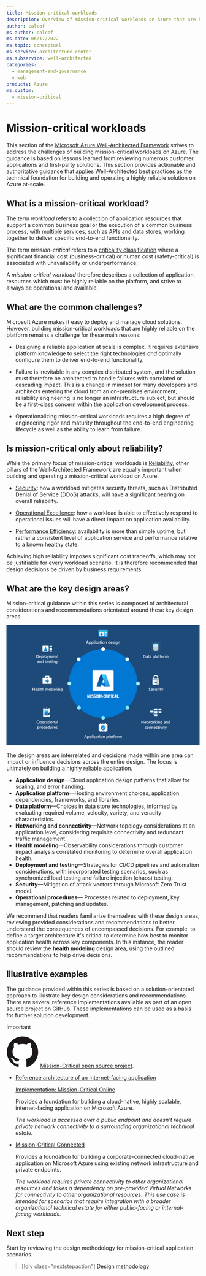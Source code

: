 ```yaml
---
title: Mission-critical workloads
description: Overview of mission-critical workloads on Azure that are highly reliable.
author: calcof
ms.author: calcof
ms.date: 06/17/2022
ms.topic: conceptual
ms.service: architecture-center
ms.subservice: well-architected
categories:
  - management-and-governance
  - web
products: Azure
ms.custom:
  - mission-critical
---
```


# Mission-critical workloads

This section of the [Microsoft Azure Well-Architected Framework](/azure/architecture/framework) strives to address the challenges of building mission-critical workloads on Azure. The guidance is based on lessons learned from reviewing numerous customer applications and first-party solutions. This section provides actionable and authoritative guidance that applies Well-Architected best practices as the technical foundation for building and operating a highly reliable solution on Azure at-scale.

## What is a mission-critical workload?

The term _workload_ refers to a collection of application resources that support a common business goal or the execution of a common business process, with multiple services, such as APIs and data stores, working together to deliver specific end-to-end functionality.

The term _mission-critical_ refers to a [criticality classification](/azure/cloud-adoption-framework/manage/considerations/criticality) where a significant financial cost (business-critical) or human cost (safety-critical) is associated with unavailability or underperformance.

A _mission-critical workload_ therefore describes a collection of application resources which must be highly reliable on the platform, and strive to always be operational and available.

## What are the common challenges?

Microsoft Azure makes it easy to deploy and manage cloud solutions. However, building mission-critical workloads that are highly reliable on the platform remains a challenge for these main reasons:

- Designing a reliable application at scale is complex. It requires extensive platform knowledge to select the right technologies _and_ optimally configure them to deliver end-to-end functionality.

- Failure is inevitable in any complex distributed system, and the solution must therefore be architected to handle failures with correlated or cascading impact. This is a change in mindset for many developers and architects entering the cloud from an on-premises environment; reliability engineering is no longer an infrastructure subject, but should be a first-class concern within the application development process.

- Operationalizing mission-critical workloads requires a high degree of engineering rigor and maturity throughout the end-to-end engineering lifecycle as well as the ability to learn from failure.

## Is mission-critical only about reliability?

While the primary focus of mission-critical workloads is [Reliability](/azure/architecture/framework/#reliability), other pillars of the Well-Architected Framework are equally important when building and operating a mission-critical workload on Azure.  

- [Security](/azure/architecture/framework/security/): how a workload mitigates security threats, such as Distributed Denial of Service (DDoS) attacks, will have a significant bearing on overall reliability.

- [Operational Excellence](/azure/architecture/framework/devops/): how a workload is able to effectively respond to operational issues will have a direct impact on application availability. 

- [Performance Efficiency](/azure/architecture/framework/scalability/): availability is more than simple uptime, but rather a consistent level of application service and performance relative to a known healthy state.

Achieving high reliability imposes significant cost tradeoffs, which may not be justifiable for every workload scenario. It is therefore recommended that design decisions be driven by business requirements.

## What are the key design areas?

Mission-critical guidance within this series is composed of architectural considerations and recommendations orientated around these key design areas.

![Mission-critical design areas](./images/mission-critical-design-areas.svg "Mission-critical design areas")

The design areas are interrelated and decisions made within one area can impact or influence decisions across the entire design. The focus is ultimately on building a highly reliable application.

- **Application design**&mdash;Cloud application design patterns that allow for scaling, and error handling. 
- **Application platform**&mdash;Hosting environment choices, application dependencies, frameworks, and libraries.
- **Data platform**&mdash;Choices in data store technologies, informed by evaluating required volume, velocity, variety, and veracity characteristics.
- **Networking and connectivity**&mdash;Network topology considerations at an application level, considering requisite connectivity and redundant traffic management.
- **Health modeling**&mdash;Observability considerations through customer impact analysis correlated monitoring to determine overall application health.
- **Deployment and testing**&mdash;Strategies for CI/CD pipelines and automation considerations, with incorporated testing scenarios, such as synchronized load testing and failure injection (chaos) testing.
- **Security**&mdash;Mitigation of attack vectors through Microsoft Zero Trust model.
- **Operational procedures**&mdash; Processes related to deployment, key management, patching and updates.

We recommend that readers familiarize themselves with these design areas, reviewing provided considerations and recommendations to better understand the consequences of encompassed decisions. For example, to define a target architecture it's critical to determine how best to monitor application health across key components. In this instance, the reader should review the **health modeling** design area, using the outlined recommendations to help drive decisions.

## Illustrative examples

The guidance provided within this series is based on a solution-orientated approach to illustrate key design considerations and recommendations. There are several reference implementations available as part of an open source project on GitHub. These implementations can be used as a basis for further solution development.

> [!IMPORTANT]
> ![GitHub logo](./../_images/github.svg) [Mission-Critical open source project](http://github.com/azure/mission-critical).

- [Reference architecture of an internet-facing application](/azure/architecture/reference-architectures/containers/aks-mission-critical/)

  [Implementation: Mission-Critical Online](https://github.com/Azure/Mission-Critical-Online)

  Provides a foundation for building a cloud-native, highly scalable, internet-facing application on Microsoft Azure.
  
  _The workload is accessed over a public endpoint and doesn't require private network connectivity to a surrounding organizational technical estate._

- [Mission-Critical Connected](https://github.com/Azure/Mission-Critical-Connected) 

  Provides a foundation for building a corporate-connected cloud-native application on Microsoft Azure using existing network infrastructure and private endpoints.
  
  _The workload requires private connectivity to other organizational resources and takes a dependency on pre-provided Virtual Networks for connectivity to other organizational resources. This use case is intended for scenarios that require integration with a broader organizational technical estate for either public-facing or internal-facing workloads._

## Next step

Start by reviewing the design methodology for mission-critical application scenarios.

> [!div class="nextstepaction"]
> [Design methodology](mission-critical-design-methodology.md)
